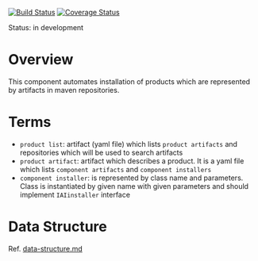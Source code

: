 [![Build Status](https://travis-ci.org/scm4j/scm4j-ai.svg?branch=master)](https://travis-ci.org/scm4j/scm4j-ai)
[![Coverage Status](https://coveralls.io/repos/github/scm4j/scm4j-ai/badge.svg?branch=master)](https://coveralls.io/github/scm4j/scm4j-ai?branch=master)

Status: in development

# Overview
This component automates installation of products which are represented by artifacts in maven repositories. 

# Terms

- `product list`: artifact (yaml file) which lists `product artifacts` and repositories which will be used to search artifacts
- `product artifact`: artifact which describes a product. It is a yaml file which lists `component artifacts` and `component installers`
- `component installer`: is represented by class name and parameters. Class is instantiated by given name with given parameters and should implement `IAIinstaller` interface
  
# Data Structure

Ref. [data-structure.md](data-structure.md)
  
  






